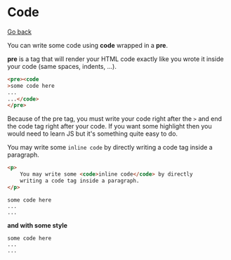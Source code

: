 # Code

[Go back](..)

You can write some code using **code** wrapped in
a **pre**.

**pre** is a tag that will render your HTML code
exactly like you wrote it inside your code (same spaces,
indents, ...).

```html
<pre><code
>some code here
...
...</code>
</pre>
```

Because of the pre tag, you must write your code right
after the ``>`` and end the code tag right after your code.
If you want some highlight then you would need to learn JS
but it's something quite easy to do.

<div class="sl"></div>

You may write some <code>inline code</code> by directly
writing a code tag inside a paragraph.

```html
<p>
    You may write some <code>inline code</code> by directly
    writing a code tag inside a paragraph.
</p>
```

<div class="sr"></div>

<pre><code
>some code here
...
...</code>
</pre>

**and with some style**

<pre class="language-html"><code
>some code here
...
...</code>
</pre>